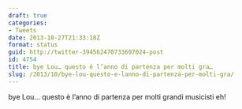 ```yaml
---
draft: true
categories:
- Tweets
date: 2013-10-27T21:33:18Z
format: status
guid: http://twitter-394562470733697024-post
id: 4754
title: bye Lou… questo è l’anno di partenza per molti gra…
slug: /2013/10/bye-lou-questo-e-lanno-di-partenza-per-molti-gra/
---
```


bye Lou… questo è l’anno di partenza per molti grandi musicisti eh!